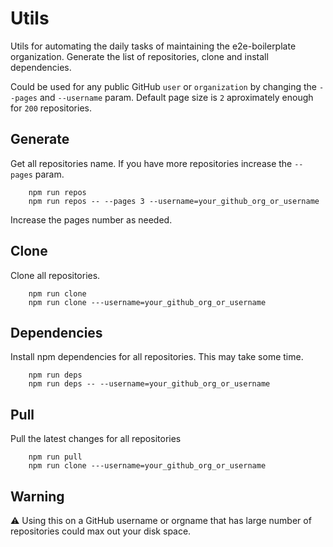 # Utils

Utils for automating the daily tasks of maintaining the e2e-boilerplate organization. 
Generate the list of repositories, clone and install dependencies.

Could be used for any public GitHub `user` or `organization` by changing the `--pages` and `--username` param.
Default page size is `2` aproximately enough for `200` repositories.

## Generate 
Get all repositories name. If you have more repositories increase the `--pages` param.

        npm run repos
        npm run repos -- --pages 3 --username=your_github_org_or_username
        
Increase the pages number as needed.
        
## Clone
Clone all repositories.

        npm run clone
        npm run clone ---username=your_github_org_or_username
        
## Dependencies 
Install npm dependencies for all repositories. This may take some time.

        npm run deps
        npm run deps -- --username=your_github_org_or_username 
        
## Pull
Pull the latest changes for all repositories

        npm run pull 
        npm run clone ---username=your_github_org_or_username

## Warning 
:warning: Using this on a GitHub username or orgname that has large number of repositories could max out your disk space.
